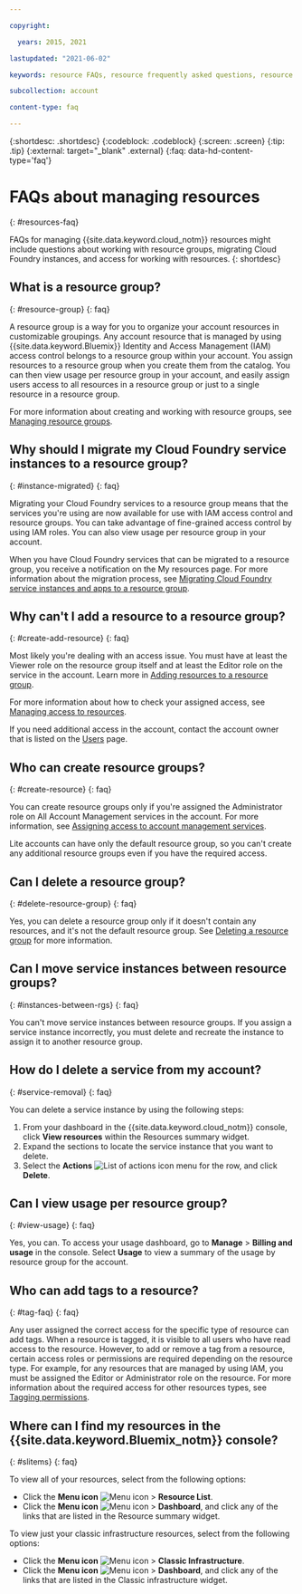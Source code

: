 ```yaml
---

copyright:

  years: 2015, 2021

lastupdated: "2021-06-02"

keywords: resource FAQs, resource frequently asked questions, resource group

subcollection: account

content-type: faq

---
```



{:shortdesc: .shortdesc}
{:codeblock: .codeblock}
{:screen: .screen}
{:tip: .tip}
{:external: target="_blank" .external}
{:faq: data-hd-content-type='faq'}


# FAQs about managing resources
{: #resources-faq}

FAQs for managing {{site.data.keyword.cloud_notm}} resources might include questions about working with resource groups, migrating Cloud Foundry instances, and access for working with resources.
{: shortdesc}

## What is a resource group?
{: #resource-group}
{: faq}

A resource group is a way for you to organize your account resources in customizable groupings. Any account resource that is managed by using {{site.data.keyword.Bluemix}} Identity and Access Management (IAM) access control belongs to a resource group within your account. You assign resources to a resource group when you create them from the catalog. You can then view usage per resource group in your account, and easily assign users access to all resources in a resource group or just to a single resource in a resource group.

For more information about creating and working with resource groups, see [Managing resource groups](/docs/account?topic=account-rgs).  

## Why should I migrate my Cloud Foundry service instances to a resource group?
{: #instance-migrated}
{: faq}

Migrating your Cloud Foundry services to a resource group means that the services you're using are now available for use with IAM access control and resource groups. You can take advantage of fine-grained access control by using IAM roles. You can also view usage per resource group in your account. 

When you have Cloud Foundry services that can be migrated to a resource group, you receive a notification on the My resources page. For more information about the migration process, see [Migrating Cloud Foundry service instances and apps to a resource group](/docs/account?topic=account-migrate).

## Why can't I add a resource to a resource group?
{: #create-add-resource}
{: faq}

Most likely you're dealing with an access issue. You must have at least the Viewer role on the resource group itself and at least the Editor role on the service in the account. Learn more in [Adding resources to a resource group](/docs/account?topic=account-rgs#add_to_rgs).

For more information about how to check your assigned access, see [Managing access to resources](/docs/account?topic=account-assign-access-resources#assign-access-resources).

If you need additional access in the account, contact the account owner that is listed on the [Users](https://{DomainName}/iam#/users) page. 

## Who can create resource groups?
{: #create-resource}
{: faq}

You can create resource groups only if you're assigned the Administrator role on All Account Management services in the account. For more information, see [Assigning access to account management services](docs/account?topic=account-account-services). 

Lite accounts can have only the default resource group, so you can't create any additional resource groups even if you have the required access.

## Can I delete a resource group?
{: #delete-resource-group}
{: faq}

Yes, you can delete a resource group only if it doesn't contain any resources, and it's not the default resource group. See [Deleting a resource group](/docs/account?topic=account-delete_rgs) for more information. 

## Can I move service instances between resource groups?
{: #instances-between-rgs}
{: faq}

You can't move service instances between resource groups. If you assign a service instance incorrectly, you must delete and recreate the instance to assign it to another resource group.  

## How do I delete a service from my account?
{: #service-removal}
{: faq}

You can delete a service instance by using the following steps:

1. From your dashboard in the {{site.data.keyword.cloud_notm}} console, click **View resources** within the Resources summary widget.
2. Expand the sections to locate the service instance that you want to delete.
3. Select the **Actions** ![List of actions icon](../icons/action-menu-icon.svg) menu for the row, and click **Delete**.

## Can I view usage per resource group?
{: #view-usage}
{: faq}

Yes, you can. To access your usage dashboard, go to **Manage** &gt; **Billing and usage** in the console. Select **Usage** to view a summary of the usage by resource group for the account. 

## Who can add tags to a resource?
{: #tag-faq}
{: faq}

Any user assigned the correct access for the specific type of resource can add tags. When a resource is tagged, it is visible to all users who have read access to the resource. However, to add or remove a tag from a resource, certain access roles or permissions are required depending on the resource type. For example, for any resources that are managed by using IAM, you must be assigned the Editor or Administrator role on the resource. For more information about the required access for other resources types, see [Tagging permissions](/docs/account?topic=account-access#tagging-permissions).

## Where can I find my resources in the {{site.data.keyword.Bluemix_notm}} console?
{: #slitems}
{: faq}

To view all of your resources, select from the following options:

* Click the **Menu icon** ![Menu icon](../icons/icon_hamburger.svg) > **Resource List**.
* Click the **Menu icon** ![Menu icon](../icons/icon_hamburger.svg) > **Dashboard**, and click any of the links that are listed in the Resource summary widget.
  
To view just your classic infrastructure resources, select from the following options:

* Click the **Menu icon** ![Menu icon](../icons/icon_hamburger.svg) > **Classic Infrastructure**.
* Click the **Menu icon** ![Menu icon](../icons/icon_hamburger.svg) > **Dashboard**, and click any of the links that are listed in the Classic infrastructure widget.


